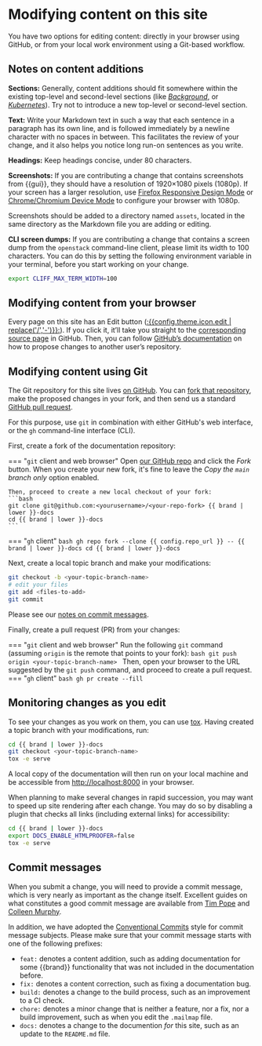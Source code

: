 # Modifying content on this site

You have two options for editing content: directly in your browser using GitHub, or from your local work environment using a Git-based workflow.

## Notes on content additions

**Sections:** Generally, content additions should fit somewhere within the existing top-level and second-level sections (like [_Background_](../background/index.md), or [_Kubernetes_](../howto/kubernetes/index.md)).
Try not to introduce a new top-level or second-level section.

**Text:** Write your Markdown text in such a way that each sentence in a paragraph has its own line, and is followed immediately by a newline character with no spaces in between.
This facilitates the review of your change, and it also helps you notice long run-on sentences as you write.

**Headings:** Keep headings concise, under 80 characters.

**Screenshots:** If you are contributing a change that contains screenshots from {{gui}}, they should have a resolution of 1920×1080 pixels (1080p).
If your screen has a larger resolution, use [Firefox Responsive Design Mode](https://firefox-source-docs.mozilla.org/devtools-user/responsive_design_mode/)
or [Chrome/Chromium Device Mode](https://developer.chrome.com/docs/devtools/device-mode/) to configure your browser with 1080p.

Screenshots should be added to a directory named `assets`, located in the same directory as the Markdown file you are adding or editing.

**CLI screen dumps:** If you are contributing a change that contains a screen dump from the `openstack` command-line client, please limit its width to 100 characters.
You can do this by setting the following environment variable in your terminal, before you start working on your change.

``` bash
export CLIFF_MAX_TERM_WIDTH=100
```

## Modifying content from your browser

Every page on this site has an Edit button ([:{{config.theme.icon.edit | replace('/','-')}}:]({{page.edit_url}})).
If you click it, it’ll take you straight to the [corresponding source page]({{page.edit_url}}) in GitHub.
Then, you can follow [GitHub’s documentation](https://docs.github.com/en/repositories/working-with-files/managing-files/editing-files#editing-files-in-another-users-repository) on how to propose changes to another user’s repository.

## Modifying content using Git

The Git repository for this site lives [on GitHub]({{config.repo_url}}).
You can [fork that repository](https://docs.github.com/en/get-started/quickstart/fork-a-repo), make the proposed changes in your fork, and then send us a standard [GitHub pull request](https://docs.github.com/en/pull-requests/collaborating-with-pull-requests/proposing-changes-to-your-work-with-pull-requests/about-pull-requests).

For this purpose, use `git` in combination with either GitHub's web interface, or the `gh` command-line interface (CLI).

First, create a fork of the documentation repository:

=== "`git` client and web browser"
    Open [our GitHub repo]({{config.repo_url}}) and click the *Fork* button.
    When you create your new fork, it's fine to leave the *Copy the `main` branch only* option enabled.

    Then, proceed to create a new local checkout of your fork:
    ```bash
    git clone git@github.com:<yourusername>/<your-repo-fork> {{ brand | lower }}-docs
    cd {{ brand | lower }}-docs
    ```
=== "`gh` client"
    ```bash
    gh repo fork --clone {{ config.repo_url }} -- {{ brand | lower }}-docs
    cd {{ brand | lower }}-docs
    ```

Next, create a local topic branch and make your modifications:

```bash
git checkout -b <your-topic-branch-name>
# edit your files
git add <files-to-add>
git commit
```

Please see our [notes on commit messages](quality.md).

Finally, create a pull request (PR) from your changes:

=== "`git` client and web browser"
    Run the following `git` command (assuming `origin` is the remote that points to your fork):
    ```bash
    git push origin <your-topic-branch-name>
    ```
    Then, open your browser to the URL suggested by the `git push` command, and proceed to create a pull request.
=== "`gh` client"
    ```bash
    gh pr create --fill
    ```

## Monitoring changes as you edit

To see your changes as you work on them, you can use [tox](https://tox.wiki/en/latest/).
Having created a topic branch with your modifications, run:

```bash
cd {{ brand | lower }}-docs
git checkout <your-topic-branch-name>
tox -e serve
```

A local copy of the documentation will then run on your local machine and be accessible from <http://localhost:8000> in your browser.

When planning to make several changes in rapid succession, you may want to speed up site rendering after each change.
You may do so by disabling a plugin that checks all links (including external links) for accessibility:

```bash
cd {{ brand | lower }}-docs
export DOCS_ENABLE_HTMLPROOFER=false
tox -e serve
```

## Commit messages

When you submit a change, you will need to provide a commit message, which is very nearly as important as the change itself.
Excellent guides on what constitutes a good commit message are available from [Tim Pope](https://tbaggery.com/2008/04/19/a-note-about-git-commit-messages.html) and [Colleen Murphy](http://www.gazlene.net/getting-work-done-in-open-source.html).

In addition, we have adopted the [Conventional Commits](https://www.conventionalcommits.org/en/v1.0.0/) style for commit message subjects.
Please make sure that your commit message starts with one of the following prefixes:

* `feat:` denotes a content addition, such as adding documentation for some {{brand}} functionality that was not included in the documentation before.
* `fix:` denotes a content correction, such as fixing a documentation bug.
* `build:` denotes a change to the build process, such as an improvement to a CI check.
* `chore:` denotes a minor change that is neither a feature, nor a fix, nor a build improvement, such as when you edit the `.mailmap` file.
* `docs:` denotes a change to the documention *for* this site, such as an update to the `README.md` file.
